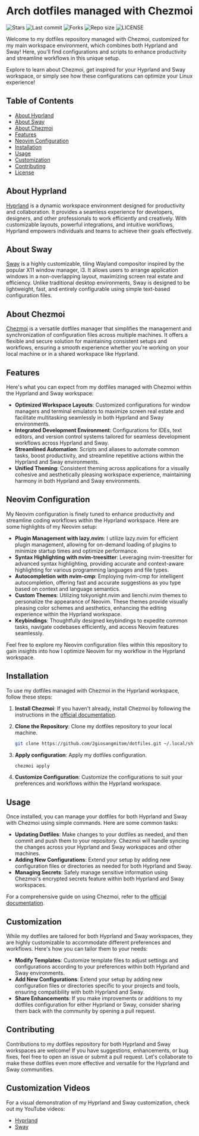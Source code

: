 # Arch dotfiles managed with Chezmoi

![Stars](https://img.shields.io/github/stars/2giosangmitom/dotfiles?style=for-the-badge&logo=starship&color=C9CBFF&logoColor=D9E0EE&labelColor=302D41)
![Last commit](https://img.shields.io/github/last-commit/2giosangmitom/dotfiles?style=for-the-badge&logo=github&color=7dc4e4&logoColor=D9E0EE&labelColor=302D41)
![Forks](https://img.shields.io/github/forks/2giosangmitom/dotfiles.svg?style=for-the-badge&logo=starship&color=8bd5ca&logoColor=D9E0EE&labelColor=302D41)
![Repo size](https://img.shields.io/github/repo-size/2giosangmitom/dotfiles?color=%23DDB6F2&label=SIZE&logo=codesandbox&style=for-the-badge&logoColor=D9E0EE&labelColor=302D41)
![LICENSE](https://img.shields.io/github/license/2giosangmitom/dotfiles?style=for-the-badge&logo=starship&color=ee999f&logoColor=D9E0EE&labelColor=302D41)

Welcome to my dotfiles repository managed with Chezmoi, customized for my main workspace environment, which combines both Hyprland and Sway! Here, you'll find configurations and scripts to enhance productivity and streamline workflows in this unique setup.

Explore to learn about Chezmoi, get inspired for your Hyprland and Sway workspace, or simply see how these configurations can optimize your Linux experience!

## Table of Contents

- [About Hyprland](#about-hyprland)
- [About Sway](#about-sway)
- [About Chezmoi](#about-chezmoi)
- [Features](#features)
- [Neovim Configuration](#neovim-configuration)
- [Installation](#installation)
- [Usage](#usage)
- [Customization](#customization)
- [Contributing](#contributing)
- [License](#license)

## About Hyprland

[Hyprland](https://github.com/hyprwm/Hyprland) is a dynamic workspace environment designed for productivity and collaboration. It provides a seamless experience for developers, designers, and other professionals to work efficiently and creatively. With customizable layouts, powerful integrations, and intuitive workflows, Hyprland empowers individuals and teams to achieve their goals effectively.

## About Sway

[Sway](https://github.com/swaywm/sway) is a highly customizable, tiling Wayland compositor inspired by the popular X11 window manager, i3. It allows users to arrange application windows in a non-overlapping layout, maximizing screen real estate and efficiency. Unlike traditional desktop environments, Sway is designed to be lightweight, fast, and entirely configurable using simple text-based configuration files.

## About Chezmoi

[Chezmoi](https://github.com/twpayne/chezmoi) is a versatile dotfiles manager that simplifies the management and synchronization of configuration files across multiple machines. It offers a flexible and secure solution for maintaining consistent setups and workflows, ensuring a smooth experience whether you're working on your local machine or in a shared workspace like Hyprland.

## Features

Here's what you can expect from my dotfiles managed with Chezmoi within the Hyprland and Sway workspace:

- **Optimized Workspace Layouts**: Customized configurations for window managers and terminal emulators to maximize screen real estate and facilitate multitasking seamlessly in both Hyprland and Sway environments.
- **Integrated Development Environment**: Configurations for IDEs, text editors, and version control systems tailored for seamless development workflows across Hyprland and Sway.
- **Streamlined Automation**: Scripts and aliases to automate common tasks, boost productivity, and streamline repetitive actions within the Hyprland and Sway environments.
- **Unified Theming**: Consistent theming across applications for a visually cohesive and aesthetically pleasing workspace experience, maintaining harmony in both Hyprland and Sway environments.

## Neovim Configuration

My Neovim configuration is finely tuned to enhance productivity and streamline coding workflows within the Hyprland workspace. Here are some highlights of my Neovim setup:

- **Plugin Management with lazy.nvim**: I utilize lazy.nvim for efficient plugin management, allowing for on-demand loading of plugins to minimize startup times and optimize performance.
- **Syntax Highlighting with nvim-treesitter**: Leveraging nvim-treesitter for advanced syntax highlighting, providing accurate and context-aware highlighting for various programming languages and file types.
- **Autocompletion with nvim-cmp**: Employing nvim-cmp for intelligent autocompletion, offering fast and accurate suggestions as you type based on context and language semantics.
- **Custom Themes**: Utilizing tokyonight.nvim and lienchi.nvim themes to personalize the appearance of Neovim. These themes provide visually pleasing color schemes and aesthetics, enhancing the editing experience within the Hyprland workspace.
- **Keybindings**: Thoughtfully designed keybindings to expedite common tasks, navigate codebases efficiently, and access Neovim features seamlessly.

Feel free to explore my Neovim configuration files within this repository to gain insights into how I optimize Neovim for my workflow in the Hyprland workspace.

## Installation

To use my dotfiles managed with Chezmoi in the Hyprland workspace, follow these steps:

1. **Install Chezmoi**: If you haven't already, install Chezmoi by following the instructions in the [official documentation](https://www.chezmoi.io/docs/install/).

2. **Clone the Repository**: Clone my dotfiles repository to your local machine.

   ```bash
   git clone https://github.com/2giosangmitom/dotfiles.git ~/.local/share/chezmoi
   ```

3. **Apply configuration**: Apply my dotfiles configuration.

   ```bash
   chezmoi apply
   ```

4. **Customize Configuration**: Customize the configurations to suit your preferences and workflows within the Hyprland workspace.

## Usage

Once installed, you can manage your dotfiles for both Hyprland and Sway with Chezmoi using simple commands. Here are some common tasks:

- **Updating Dotfiles**: Make changes to your dotfiles as needed, and then commit and push them to your repository. Chezmoi will handle syncing the changes across your Hyprland and Sway workspaces and other machines.
- **Adding New Configurations**: Extend your setup by adding new configuration files or directories as needed for both Hyprland and Sway.
- **Managing Secrets**: Safely manage sensitive information using Chezmoi's encrypted secrets feature within both Hyprland and Sway workspaces.

For a comprehensive guide on using Chezmoi, refer to the [official documentation](https://www.chezmoi.io/docs/).

## Customization

While my dotfiles are tailored for both Hyprland and Sway workspaces, they are highly customizable to accommodate different preferences and workflows. Here's how you can tailor them to your needs:

- **Modify Templates**: Customize template files to adjust settings and configurations according to your preferences within both Hyprland and Sway environments.
- **Add New Configurations**: Extend your setup by adding new configuration files or directories specific to your projects and tools, ensuring compatibility with both Hyprland and Sway.
- **Share Enhancements**: If you make improvements or additions to my dotfiles configuration for either Hyprland or Sway, consider sharing them back with the community by opening a pull request.

## Contributing

Contributions to my dotfiles repository for both Hyprland and Sway workspaces are welcome! If you have suggestions, enhancements, or bug fixes, feel free to open an issue or submit a pull request. Let's collaborate to make these dotfiles even more effective and versatile for the Hyprland and Sway communities.

## Customization Videos

For a visual demonstration of my Hyprland and Sway customization, check out my YouTube videos: 

- [Hyprland](https://youtu.be/69IiCUjgd04)
- [Sway](https://youtu.be/IpM8FoWltrY)
